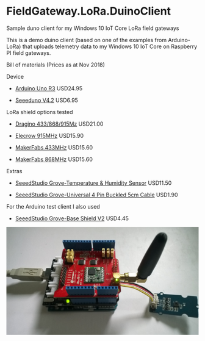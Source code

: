 # FieldGateway.LoRa.DuinoClient
Sample duno client for my Windows 10 IoT Core LoRa field gateways

This is a demo duino client (based on one of the examples from Arduino-LoRa) that uploads telemetry data to my Windows 10 IoT Core on Raspberry PI field gateways. 

Bill of materials (Prices as at Nov 2018) 

Device

* [Arduino Uno R3](https://www.seeedstudio.com/Arduino-Uno-Rev3-p-2995.html) USD24.95

* [Seeeduno V4.2](https://www.seeedstudio.com/Seeeduino-V4-2-p-2517.html) USD6.95

LoRa shield options tested

* [Dragino 433/868/915Mz](http://www.dragino.com/products/lora/item/102-lora-shield.html) USD21.00

* [Elecrow 915MHz](https://www.elecrow.com/lora-rfm95-shield-915mhz.html) USD15.90

* [MakerFabs 433MHz](https://makerfabs.com/index.php?route=product/product&product_id=131) USD15.60

* [MakerFabs 868MHz](https://makerfabs.com/index.php?route=product/product&product_id=130) USD15.60


Extras

* [SeeedStudio Grove-Temperature & Humidity Sensor](https://www.seeedstudio.com/Grove-Temperature%26Humidity-Sensor-%28High-Accuracy-%26-Mini%29-p-1921.html) USD11.50

* [SeeedStudio Grove-Universal 4 Pin Buckled 5cm Cable](https://www.seeedstudio.com/Grove-Universal-4-Pin-Buckled-5cm-Cable-%285-PCs-Pack%29-p-925.html) USD1.90

For the Arduino test client I also used

* [SeeedStudio Grove-Base Shield V2](https://www.seeedstudio.com/Base-Shield-V2-p-1378.html) USD4.45


![Dragino Client](ArduinoUnoR3DraginoLoRa.jpg)

